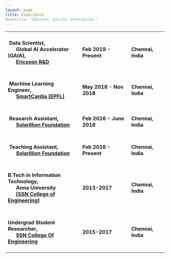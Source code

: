 ```yaml
---
layout: page
title: Experience
#subtitle: "Educate, Excite, Enterprise."
---
```


<center>
<table>

<tr>
<td><h4> <span class="fa fa-suitcase about-icon"></span> &nbsp;Data Scientist, <br> &nbsp;&nbsp;&nbsp;&nbsp;&nbsp;&nbsp;Global AI Accelerator (GAIA), <br> &nbsp;&nbsp;&nbsp;&nbsp;&nbsp;&nbsp;<a href="https://www.ericsson.com/" target="_blank">Ericsson R&D</a></h4></td><td><h4>Feb 2019 - Present</h4></td><td><h4>Chennai, India</h4></td>
</tr>


<tr>
<td><h4> <span class="fa fa-suitcase about-icon"></span> &nbsp;Machine Learning Engineer, <br> &nbsp;&nbsp;&nbsp;&nbsp;&nbsp;&nbsp;<a href="http://www.smartcardia.com/" target="_blank">SmartCardia (EPFL)</a></h4></td><td><h4>May 2018 - Nov 2018</h4></td><td><h4>Chennai, India</h4></td>
</tr>

<tr>
<td><h4> <span class="fa fa-suitcase about-icon"></span> &nbsp;Research Assistant, <br> &nbsp;&nbsp;&nbsp;&nbsp;&nbsp;&nbsp;<a href="https://solarillionfoundation.org/" target="_blank">Solarillion Foundation</a></h4></td><td><h4>Feb 2016 - June 2018</h4></td><td><h4>Chennai, India</h4></td>
</tr>

<tr>
<td><h4> <span class="fa fa-users about-icon"></span> &nbsp;Teaching Assistant, <br> &nbsp;&nbsp;&nbsp;&nbsp;&nbsp;&nbsp;<a href="https://solarillionfoundation.org/" target="_blank">Solarillion Foundation</a></h4></td><td><h4>Feb 2016 - Present</h4></td><td><h4>Chennai, India</h4></td>
</tr>

<tr>
<td><h4> <span class="fa fa-graduation-cap about-icon"></span> B.Tech in Information Technology, <br> &nbsp;&nbsp;&nbsp;&nbsp;&nbsp;&nbsp;Anna University <br> &nbsp;&nbsp;&nbsp;&nbsp;&nbsp;&nbsp;<a href="http://www.ssn.edu.in/" target="_blank">[SSN College of Engineering]</a></h4></td><td><h4>2013-2017</h4></td><td><h4>Chennai, India</h4></td>
</tr>

<tr>
<td><h4> <span class="fa fa-graduation-cap about-icon"></span> Undergrad Student Researcher, <br> &nbsp;&nbsp;&nbsp;&nbsp;&nbsp;&nbsp;<a href="http://www.ssn.edu.in/" target="_blank">SSN College Of Engineering</a></h4></td><td><h4>2015-2017</h4></td><td><h4>Chennai, India</h4></td>
</tr>

</table>
